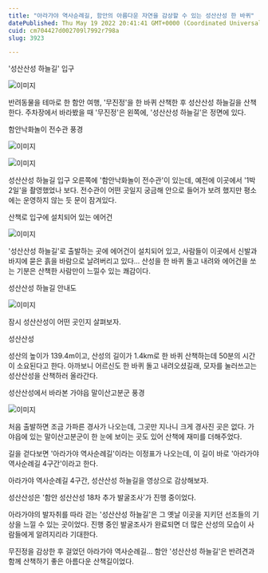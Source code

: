 ```yaml
---
title: "아라가야 역사순례길, 함안의 아름다운 자연을 감상할 수 있는 성산산성 한 바퀴"
datePublished: Thu May 19 2022 20:41:41 GMT+0000 (Coordinated Universal Time)
cuid: cm704427d002709l7992r798a
slug: 3923

---
```



'성산산성 하늘길' 입구

![이미지](https://cdn.hashnode.com/res/hashnode/image/upload/v1739255981795/5eee6036-04c7-49a3-85fc-07f55208b8f8.jpeg)

반려동물을 테마로 한 함안 여행, '무진정'을 한 바퀴 산책한 후 성산산성 하늘길을 산책한다. 주차장에서 바라봤을 때 '무진정'은 왼쪽에, '성산산성 하늘길'은 정면에 있다.

함안낙화놀이 전수관 풍경

![이미지](https://cdn.hashnode.com/res/hashnode/image/upload/v1739255983599/53835f68-2977-4a4e-8484-7d08de30e474.jpeg)

![이미지](https://cdn.hashnode.com/res/hashnode/image/upload/v1739255985695/31df6eb4-57b8-45f1-b61d-9bc5bad6281a.jpeg)

성산산성 하늘길 입구 오른쪽에 '함안낙화놀이 전수관'이 있는데, 예전에 이곳에서 '1박 2일'을 촬영했었나 보다. 전수관이 어떤 곳일지 궁금해 안으로 들어가 보려 했지만 평소에는 운영하지 않는 듯 문이 잠겨있다.

산책로 입구에 설치되어 있는 에어건

![이미지](https://cdn.hashnode.com/res/hashnode/image/upload/v1739255988148/31c29898-d103-4c95-a73f-ed2920ef4209.jpeg)

'성산산성 하늘길'로 출발하는 곳에 에어건이 설치되어 있고, 사람들이 이곳에서 신발과 바지에 묻은 흙을 바람으로 날려버리고 있다... 산성을 한 바퀴 돌고 내려와 에어건을 쏘는 기분은 산책한 사람만이 느낄수 있는 쾌감이다.

성산산성 하늘길 안내도

![이미지](https://cdn.hashnode.com/res/hashnode/image/upload/v1739255990458/f8a547eb-a1e3-4a6e-ad14-47f9950c42f3.jpeg)

잠시 성산산성이 어떤 곳인지 살펴보자.

성산산성

성산의 높이가 139.4m이고, 산성의 길이가 1.4km로 한 바퀴 산책하는데 50분의 시간이 소요된다고 한다. 아까보니 어르신도 한 바퀴 돌고 내려오셨길래, 모자를 눌러쓰고는 성산산성을 산책하러 올라간다.

성산산성에서 바라본 가야읍 말이산고분군 풍경

![이미지](https://cdn.hashnode.com/res/hashnode/image/upload/v1739255992580/7853f67b-e625-4b45-94c7-e960e24827a6.jpeg)

처음 출발하면 조금 가파른 경사가 나오는데, 그곳만 지나니 크게 경사진 곳은 없다. 가야읍에 있는 말이산고분군이 한 눈에 보이는 곳도 있어 산책에 재미를 더해주었다.

길을 걷다보면 '아라가야 역사순례길'이라는 이정표가 나오는데, 이 길이 바로 '아라가야 역사순례길 4구간'이라고 한다.

아라가야 역사순례길 4구간, 성산산성 하늘길을 영상으로 감상해보자.

성산산성은 '함안 성산산성 18차 추가 발굴조사'가 진행 중이었다.

아라가야의 발자취를 따라 걷는 '성산산성 하늘길'은 그 옛날 이곳을 지키던 선조들의 기상을 느낄 수 있는 곳이었다. 진행 중인 발굴조사가 완료되면 더 많은 산성의 모습이 사람들에게 알려지리라 기대한다.

무진정을 감상한 후 걸었던 아라가야 역사순례길... 함안 '성산산성 하늘길'은 반려견과 함께 산책하기 좋은 아름다운 산책길이었다.